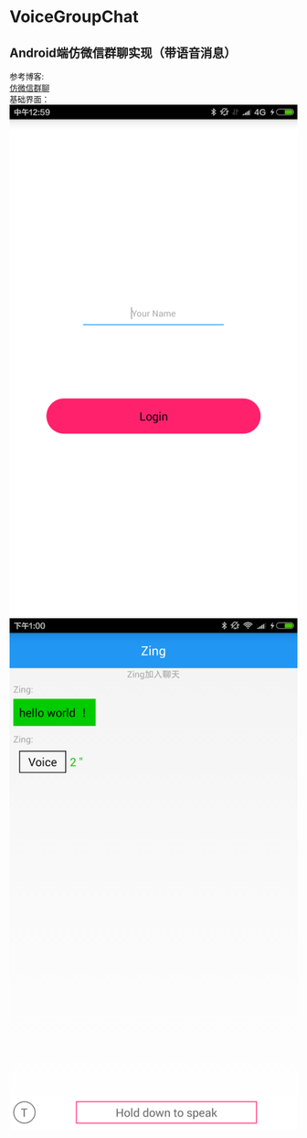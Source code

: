 # VoiceGroupChat

Android端仿微信群聊实现（带语音消息）<br>
--
参考博客:<br>
[仿微信群聊](http://blog.csdn.net/zzheng13/article/details/52679154) <br>
基础界面：
![image](https://github.com/13zzheng/VoiceGroupChat/blob/master/UI/login.png)
![image](https://github.com/13zzheng/VoiceGroupChat/blob/master/UI/main.png)
